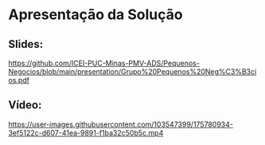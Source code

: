 # Apresentação da Solução

## Slides:
https://github.com/ICEI-PUC-Minas-PMV-ADS/Pequenos-Negocios/blob/main/presentation/Grupo%20Pequenos%20Neg%C3%B3cios.pdf

## Vídeo:
https://user-images.githubusercontent.com/103547399/175780934-3ef5122c-d607-41ea-9891-f1ba32c50b5c.mp4

